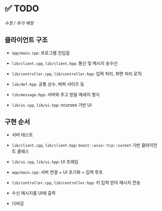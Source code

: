 # ✅ TODO

*수정 / 추가 예정*

## 클라이언트 구조

- `app/main.cpp`: 프로그램 진입점

- `lib/client.cpp`, `lib/client.hpp`: 통신 및 메시지 송수신

- `lib/controller.cpp`, `lib/controller.hpp`: 입력 처리, 화면 처리 로직

- `lib/def.hpp`: 공통 상수, 버퍼 사이즈 등

- `lib/message.hpp`: 서버와 주고 받을 메세지 형식

- `lib/ui.cpp`, `lib/ui.hpp`: ncurses 기반 UI


## 구현 순서

- 서버 테스트

- `lib/client.cpp`, `lib/client.hpp`: `boost::asio::tcp::socket` 기반 클라이언트 클래스

- `lib/ui.cpp`, `lib/ui.hpp`: UI 프레임

- `app/main.cpp`: 서버 연결 + UI 초기화 + 입력 루프

- `lib/controller.cpp`, `lib/controller.hpp`: 키 입력 받아 메시지 전송

- 수신 메시지를 UI에 출력

- 디버깅
